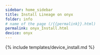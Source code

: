 ```yaml
---
sidebar: home_sidebar
title: Install Lineage on onyx
folder: info
# name of the page (/{{permalink}}.html)
permalink: onyx_Install.html
device: onyx
---
```

{% include templates/device_install.md %}
